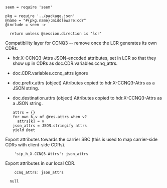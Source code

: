     seem = require 'seem'

    pkg = require '../package.json'
    @name = "#{pkg.name}:middleware:cdr"
    @include = seem ->

      return unless @session.direction is 'lcr'

Compatibility layer for CCNQ3 -- remove once the LCR generates its own CDRs.

* hdr.X-CCNQ3-Attrs JSON-encoded attributes, set in LCR so that they show up in CDRs as doc.CDR.variables.ccnq_attrs.
* doc.CDR.variables.ccnq_attrs ignore
* doc.prefix.attrs (object) Attributes copied to hdr.X-CCNQ3-Attrs as a JSON string.
* doc.destination.attrs (object) Attributes copied to hdr.X-CCNQ3-Attrs as a JSON string.

      attrs = {}
      for own k,v of @res.attrs when v?
        attrs[k] = v
      json_attrs = JSON.stringify attrs
      yield @set

Export attributes towards the carrier SBC (this is used to map carrier-side CDRs with client-side CDRs).

        'sip_h_X-CCNQ3-Attrs': json_attrs

Export attributes in our local CDR.

        ccnq_attrs: json_attrs

      null
